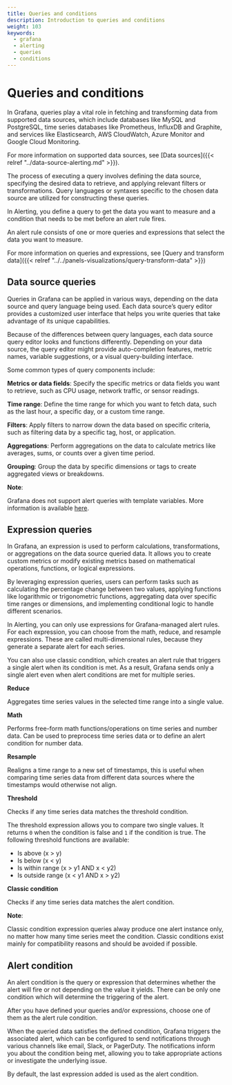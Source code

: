 ```yaml
---
title: Queries and conditions
description: Introduction to queries and conditions
weight: 103
keywords:
  - grafana
  - alerting
  - queries
  - conditions
---
```


# Queries and conditions

In Grafana, queries play a vital role in fetching and transforming data from supported data sources, which include databases like MySQL and PostgreSQL, time series databases like Prometheus, InfluxDB and Graphite, and services like Elasticsearch, AWS CloudWatch, Azure Monitor and Google Cloud Monitoring.

For more information on supported data sources, see [Data sources]({{< relref "../data-source-alerting.md" >}}).

The process of executing a query involves defining the data source, specifying the desired data to retrieve, and applying relevant filters or transformations. Query languages or syntaxes specific to the chosen data source are utilized for constructing these queries.

In Alerting, you define a query to get the data you want to measure and a condition that needs to be met before an alert rule fires.

An alert rule consists of one or more queries and expressions that select the data you want to measure.

For more information on queries and expressions, see [Query and transform data]({{< relref "../../panels-visualizations/query-transform-data" >}})

## Data source queries

Queries in Grafana can be applied in various ways, depending on the data source and query language being used. Each data source’s query editor provides a customized user interface that helps you write queries that take advantage of its unique capabilities.

Because of the differences between query languages, each data source query editor looks and functions differently. Depending on your data source, the query editor might provide auto-completion features, metric names, variable suggestions, or a visual query-building interface.

Some common types of query components include:

**Metrics or data fields**: Specify the specific metrics or data fields you want to retrieve, such as CPU usage, network traffic, or sensor readings.

**Time range**: Define the time range for which you want to fetch data, such as the last hour, a specific day, or a custom time range.

**Filters**: Apply filters to narrow down the data based on specific criteria, such as filtering data by a specific tag, host, or application.

**Aggregations**: Perform aggregations on the data to calculate metrics like averages, sums, or counts over a given time period.

**Grouping**: Group the data by specific dimensions or tags to create aggregated views or breakdowns.

**Note**:

Grafana does not support alert queries with template variables. More information is available [here](https://community.grafana.com/t/template-variables-are-not-supported-in-alert-queries-while-setting-up-alert/2514).

## Expression queries

In Grafana, an expression is used to perform calculations, transformations, or aggregations on the data source queried data. It allows you to create custom metrics or modify existing metrics based on mathematical operations, functions, or logical expressions.

By leveraging expression queries, users can perform tasks such as calculating the percentage change between two values, applying functions like logarithmic or trigonometric functions, aggregating data over specific time ranges or dimensions, and implementing conditional logic to handle different scenarios.

In Alerting, you can only use expressions for Grafana-managed alert rules. For each expression, you can choose from the math, reduce, and resample expressions. These are called multi-dimensional rules, because they generate a separate alert for each series.

You can also use classic condition, which creates an alert rule that triggers a single alert when its condition is met. As a result, Grafana sends only a single alert even when alert conditions are met for multiple series.

**Reduce**

Aggregates time series values in the selected time range into a single value.

**Math**

Performs free-form math functions/operations on time series and number data. Can be used to preprocess time series data or to define an alert condition for number data.

**Resample**

Realigns a time range to a new set of timestamps, this is useful when comparing time series data from different data sources where the timestamps would otherwise not align.

**Threshold**

Checks if any time series data matches the threshold condition.

The threshold expression allows you to compare two single values. It returns `0` when the condition is false and `1` if the condition is true. The following threshold functions are available:

- Is above (x > y)
- Is below (x < y)
- Is within range (x > y1 AND x < y2)
- Is outside range (x < y1 AND x > y2)

**Classic condition**

Checks if any time series data matches the alert condition.

**Note**:

Classic condition expression queries alway produce one alert instance only, no matter how many time series meet the condition.
Classic conditions exist mainly for compatibility reasons and should be avoided if possible.

## Alert condition

An alert condition is the query or expression that determines whether the alert will fire or not depending on the value it yields. There can be only one condition which will determine the triggering of the alert.

After you have defined your queries and/or expressions, choose one of them as the alert rule condition.

When the queried data satisfies the defined condition, Grafana triggers the associated alert, which can be configured to send notifications through various channels like email, Slack, or PagerDuty. The notifications inform you about the condition being met, allowing you to take appropriate actions or investigate the underlying issue.

By default, the last expression added is used as the alert condition.
